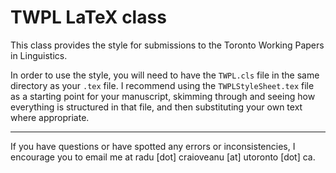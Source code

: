 # TWPL LaTeX class

This class provides the style for submissions to the Toronto Working Papers in Linguistics. 

In order to use the style, you will need to have the `TWPL.cls` file in the same directory as your `.tex` file. I recommend using the `TWPLStyleSheet.tex` file as a starting point for your manuscript, skimming through and seeing how everything is structured in that file, and then substituting your own text where appropriate.

---

If you have questions or have spotted any errors or inconsistencies, I encourage you to email me at radu [dot] craioveanu [at] utoronto [dot] ca.
